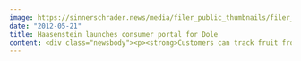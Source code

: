 ```yaml
---
image: https://sinnerschrader.news/media/filer_public_thumbnails/filer_public/a2/9f/a29f53f0-c9ba-43db-b8b8-71509aca1256/varfoldersdjk8pxf42x64d8fxslz8jcc8fc0000gnttmptrzdmu__480x288_q85_crop_subsampling-2_upscale.jpg
date: "2012-05-21"
title: Haasenstein launches consumer portal for Dole
content: <div class="newsbody"><p><strong>Customers can track fruit from the plantation to the supermarket</strong></p><p>Dole has decided to rely even more on information and transparency from now on. With its new portal <a href="http&#58;//dole-earth.com">dole-earth.com</a>, the world's largest producer of bananas invites consumers onto its plantations.</p><p>In future Dole bananas will carry a farm code. By entering this code, customers can learn all about the fruit&#58; what banana plantation it was grown on and the route it took afterwards.</p><p>The Hamburg creative agency Haasenstein was responsible for the concept and design.</p><p><a href="http&#58;//dole-earth.com"><img alt="" class="alignnone size-full wp-image-798" height="445" src="http&#58;//www.sinnerschrader.com/files/2012/05/dole3-648.png" width="648"/></a></p><p>By launching <a href="http&#58;//dole-earth.com">dole-earth.com</a>, Dole is responding to growing consumer interest in the origins and production chain of their food. The website gives customers information about quality control, production methods and packaging. Interested consumers can also take a virtual tour of a plantation and meet some of Dole's staff. The portal is embedded in the completely redesigned corporate site <a href="http&#58;//www.dole.de">dole.de</a>. The Hamburg online agency spot-media handled the technical implementation.</p><p>Xavier Roussell, Head of Marketing and Communications for Dole Europe&#58;<br/>“With Dole Earth, we set new standards by presenting the growing, distribution and marketing of our fruit in an absolutely transparent way. As the leading brand in fruit, we tell the history of our products and show customers the value of the fruit. We show how a lot of know-how and dedication is required to grow crops responsibly and to supply the market every week with the highest quality fruit.”</p><p><strong>About Haasenstein</strong><br/>Digitisation has changed the market so much that companies need a new form of communication. The creative agency Haasenstein is the answer to this challenge. Their motto is&#58; ‘digital first, analogue next.’ Haasenstein (founded 2011) is the youngest member of the SinnerSchrader Group.</p><p><a class="news-backlink" href="/en/"><svg class="svg-ico svg-ico--arrow-left"><use xlink&#58;href="#arrow-down"></use></svg>Back to the overview</a></p></div>
---
```

